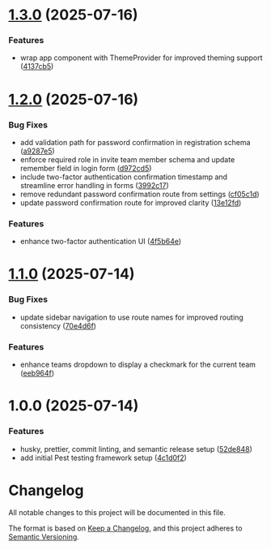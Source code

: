 # [1.3.0](https://github.com/rmirandasv/atom-starter-kit/compare/v1.2.0...v1.3.0) (2025-07-16)


### Features

* wrap app component with ThemeProvider for improved theming support ([4137cb5](https://github.com/rmirandasv/atom-starter-kit/commit/4137cb564c376674d7fe952f1f4d7e01ea7566dc))

# [1.2.0](https://github.com/rmirandasv/atom-starter-kit/compare/v1.1.0...v1.2.0) (2025-07-16)


### Bug Fixes

* add validation path for password confirmation in registration schema ([a9287e5](https://github.com/rmirandasv/atom-starter-kit/commit/a9287e5736c850fc790c89cb928b231f2a1c57c0))
* enforce required role in invite team member schema and update remember field in login form ([d972cd5](https://github.com/rmirandasv/atom-starter-kit/commit/d972cd5b6067df63146e4f1d8f8d1b1af9690bde))
* include two-factor authentication confirmation timestamp and streamline error handling in forms ([3992c17](https://github.com/rmirandasv/atom-starter-kit/commit/3992c17ad3e7fa08d0877641c97692fe95089fa7))
* remove redundant password confirmation route from settings ([cf05c1d](https://github.com/rmirandasv/atom-starter-kit/commit/cf05c1d91497404f428f9c39ca60d1d46a3c0dda))
* update password confirmation route for improved clarity ([13e12fd](https://github.com/rmirandasv/atom-starter-kit/commit/13e12fd4e577139c7c1adc6979d7e2d73a92dc30))


### Features

* enhance two-factor authentication UI ([4f5b64e](https://github.com/rmirandasv/atom-starter-kit/commit/4f5b64e996bf2ab49e8f13f4b1c2beb4b7cf6285))

# [1.1.0](https://github.com/rmirandasv/atom-starter-kit/compare/v1.0.0...v1.1.0) (2025-07-14)


### Bug Fixes

* update sidebar navigation to use route names for improved routing consistency ([70e4d6f](https://github.com/rmirandasv/atom-starter-kit/commit/70e4d6fea33f4e4476df15f1ed966e89f0d324cf))


### Features

* enhance teams dropdown to display a checkmark for the current team ([eeb964f](https://github.com/rmirandasv/atom-starter-kit/commit/eeb964f1c60279c62cc7932894e87c6a83564c81))

# 1.0.0 (2025-07-14)


### Features

*  husky, prettier, commit linting, and semantic release setup ([52de848](https://github.com/rmirandasv/atom-starter-kit/commit/52de8482cbe2937fb89f3f0d100789ced2cc9755))
* add initial Pest testing framework setup ([4c1d0f2](https://github.com/rmirandasv/atom-starter-kit/commit/4c1d0f2168a7794ad8b09734908047e169ee94d1))

# Changelog

All notable changes to this project will be documented in this file.

The format is based on [Keep a Changelog](https://keepachangelog.com/en/1.0.0/),
and this project adheres to [Semantic Versioning](https://semver.org/spec/v2.0.0.html).
